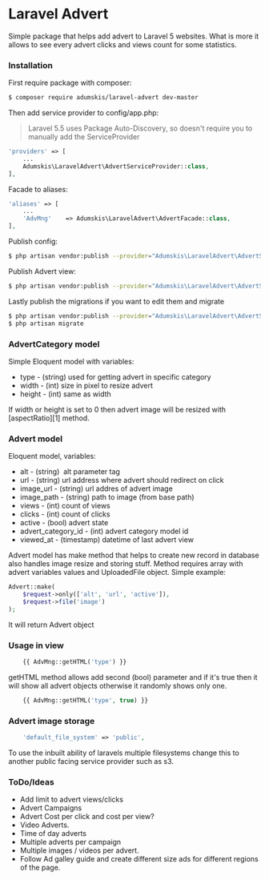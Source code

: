 # Laravel Advert
Simple package that helps add advert to Laravel 5 websites. What is more it allows to see every advert clicks and views count for some statistics.

### Installation
First require package with composer:
```sh
$ composer require adumskis/laravel-advert dev-master
```
Then add service provider to config/app.php:
> Laravel 5.5 uses Package Auto-Discovery, so doesn't require you to manually add the ServiceProvider
```php
'providers' => [
    ...
    Adumskis\LaravelAdvert\AdvertServiceProvider::class,
],
```
Facade to aliases:
```php
'aliases' => [
    ...
    'AdvMng'    => Adumskis\LaravelAdvert\AdvertFacade::class,
],
```
Publish config:
```sh
$ php artisan vendor:publish --provider="Adumskis\LaravelAdvert\AdvertServiceProvider" --tag=config
```

Publish Advert view:
```sh
$ php artisan vendor:publish --provider="Adumskis\LaravelAdvert\AdvertServiceProvider" --tag=views
```

Lastly publish the migrations if you want to edit them and migrate
```sh
$ php artisan vendor:publish --provider="Adumskis\LaravelAdvert\AdvertServiceProvider" --tag=migrations
$ php artisan migrate
```


### AdvertCategory model
Simple Eloquent model with variables:
  - type - (string) used for getting advert in specific category
  - width - (int) size in pixel to resize advert
  - height - (int) same as width

If width or height is set to 0 then advert image will be resized with [aspectRatio][1] method.

### Advert model
Eloquent model, variables:
  - alt - (string) <img /> alt parameter tag
  - url - (string) url address where advert should redirect on click
  - image_url - (string) url addres of advert image
  - image_path - (string) path to image (from base path)
  - views - (int) count of views
  - clicks - (int) count of clicks
  - active - (bool) advert state
  - advert_category_id - (int) advert category model id
  - viewed_at - (timestamp) datetime of last advert view

Advert model has make method that helps to create new record in database also handles image resize and storing stuff. Method requires array with advert variables values and UploadedFile object. Simple example:
```php
Advert::make(
    $request->only(['alt', 'url', 'active']), 
    $request->file('image')
);
```

It will return Advert object

### Usage in view
```php
    {{ AdvMng::getHTML('type') }}
```
getHTML method allows add second (bool) parameter and if it's true then it will show all advert objects otherwise it randomly shows only one.
```php
    {{ AdvMng::getHTML('type', true) }}
```

### Advert image storage
```php
    'default_file_system' => 'public',
```
To use the inbuilt ability of laravels multiple filesystems change this to another public facing service provider such as s3.


### ToDo/Ideas
  - Add limit to advert views/clicks
  - Advert Campaigns
  - Advert Cost per click and cost per view?
  - Video Adverts.
  - Time of day adverts
  - Multiple adverts per campaign
  - Multiple images / videos per advert.
  - Follow Ad galley guide and create different size ads for different regions of the page.

[aspertRatio]:http://image.intervention.io/api/resize

